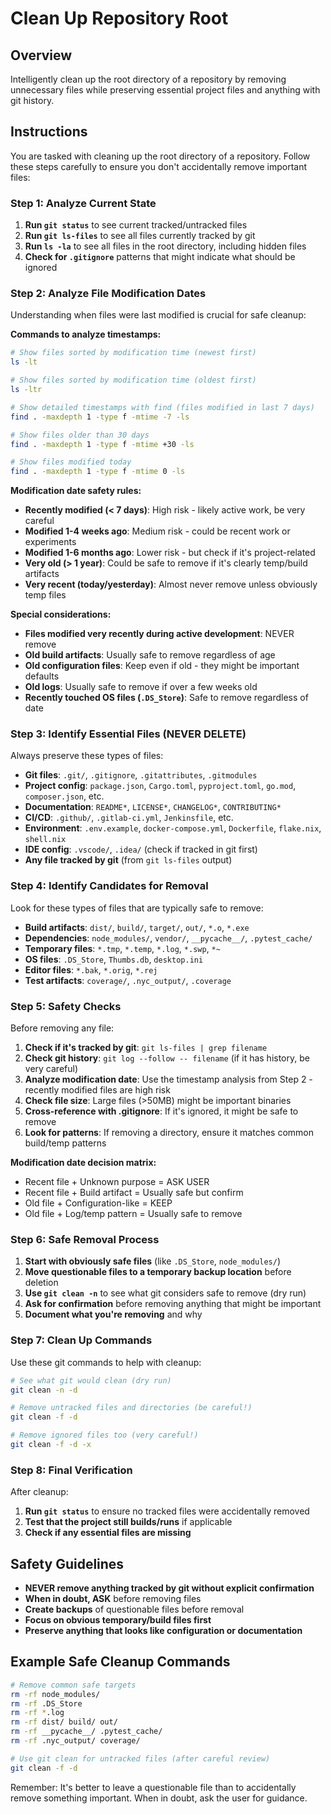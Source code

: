 # Clean Up Repository Root

## Overview
Intelligently clean up the root directory of a repository by removing unnecessary files while preserving essential project files and anything with git history.

## Instructions

You are tasked with cleaning up the root directory of a repository. Follow these steps carefully to ensure you don't accidentally remove important files:

### Step 1: Analyze Current State
1. **Run `git status`** to see current tracked/untracked files
2. **Run `git ls-files`** to see all files currently tracked by git
3. **Run `ls -la`** to see all files in the root directory, including hidden files
4. **Check for `.gitignore`** patterns that might indicate what should be ignored

### Step 2: Analyze File Modification Dates
Understanding when files were last modified is crucial for safe cleanup:

**Commands to analyze timestamps:**
```bash
# Show files sorted by modification time (newest first)
ls -lt

# Show files sorted by modification time (oldest first)  
ls -ltr

# Show detailed timestamps with find (files modified in last 7 days)
find . -maxdepth 1 -type f -mtime -7 -ls

# Show files older than 30 days
find . -maxdepth 1 -type f -mtime +30 -ls

# Show files modified today
find . -maxdepth 1 -type f -mtime 0 -ls
```

**Modification date safety rules:**
- **Recently modified (< 7 days)**: High risk - likely active work, be very careful
- **Modified 1-4 weeks ago**: Medium risk - could be recent work or experiments  
- **Modified 1-6 months ago**: Lower risk - but check if it's project-related
- **Very old (> 1 year)**: Could be safe to remove if it's clearly temp/build artifacts
- **Very recent (today/yesterday)**: Almost never remove unless obviously temp files

**Special considerations:**
- **Files modified very recently during active development**: NEVER remove
- **Old build artifacts**: Usually safe to remove regardless of age
- **Old configuration files**: Keep even if old - they might be important defaults
- **Old logs**: Usually safe to remove if over a few weeks old
- **Recently touched OS files (`.DS_Store`)**: Safe to remove regardless of date

### Step 3: Identify Essential Files (NEVER DELETE)
Always preserve these types of files:
- **Git files**: `.git/`, `.gitignore`, `.gitattributes`, `.gitmodules`
- **Project config**: `package.json`, `Cargo.toml`, `pyproject.toml`, `go.mod`, `composer.json`, etc.
- **Documentation**: `README*`, `LICENSE*`, `CHANGELOG*`, `CONTRIBUTING*`
- **CI/CD**: `.github/`, `.gitlab-ci.yml`, `Jenkinsfile`, etc.
- **Environment**: `.env.example`, `docker-compose.yml`, `Dockerfile`, `flake.nix`, `shell.nix`
- **IDE config**: `.vscode/`, `.idea/` (check if tracked in git first)
- **Any file tracked by git** (from `git ls-files` output)

### Step 4: Identify Candidates for Removal
Look for these types of files that are typically safe to remove:
- **Build artifacts**: `dist/`, `build/`, `target/`, `out/`, `*.o`, `*.exe`
- **Dependencies**: `node_modules/`, `vendor/`, `__pycache__/`, `.pytest_cache/`
- **Temporary files**: `*.tmp`, `*.temp`, `*.log`, `*.swp`, `*~`
- **OS files**: `.DS_Store`, `Thumbs.db`, `desktop.ini`
- **Editor files**: `*.bak`, `*.orig`, `*.rej`
- **Test artifacts**: `coverage/`, `.nyc_output/`, `.coverage`

### Step 5: Safety Checks
Before removing any file:
1. **Check if it's tracked by git**: `git ls-files | grep filename`
2. **Check git history**: `git log --follow -- filename` (if it has history, be very careful)
3. **Analyze modification date**: Use the timestamp analysis from Step 2 - recently modified files are high risk
4. **Check file size**: Large files (>50MB) might be important binaries
5. **Cross-reference with .gitignore**: If it's ignored, it might be safe to remove
6. **Look for patterns**: If removing a directory, ensure it matches common build/temp patterns

**Modification date decision matrix:**
- Recent file + Unknown purpose = ASK USER
- Recent file + Build artifact = Usually safe but confirm
- Old file + Configuration-like = KEEP
- Old file + Log/temp pattern = Usually safe to remove

### Step 6: Safe Removal Process
1. **Start with obviously safe files** (like `.DS_Store`, `node_modules/`)
2. **Move questionable files to a temporary backup location** before deletion
3. **Use `git clean -n`** to see what git considers safe to remove (dry run)
4. **Ask for confirmation** before removing anything that might be important
5. **Document what you're removing** and why

### Step 7: Clean Up Commands
Use these git commands to help with cleanup:
```bash
# See what git would clean (dry run)
git clean -n -d

# Remove untracked files and directories (be careful!)
git clean -f -d

# Remove ignored files too (very careful!)
git clean -f -d -x
```

### Step 8: Final Verification
After cleanup:
1. **Run `git status`** to ensure no tracked files were accidentally removed
2. **Test that the project still builds/runs** if applicable
3. **Check if any essential files are missing**

## Safety Guidelines
- **NEVER remove anything tracked by git without explicit confirmation**
- **When in doubt, ASK** before removing files
- **Create backups** of questionable files before removal
- **Focus on obvious temporary/build files first**
- **Preserve anything that looks like configuration or documentation**

## Example Safe Cleanup Commands
```bash
# Remove common safe targets
rm -rf node_modules/
rm -rf .DS_Store
rm -rf *.log
rm -rf dist/ build/ out/
rm -rf __pycache__/ .pytest_cache/
rm -rf .nyc_output/ coverage/

# Use git clean for untracked files (after careful review)
git clean -f -d
```

Remember: It's better to leave a questionable file than to accidentally remove something important. When in doubt, ask the user for guidance.
